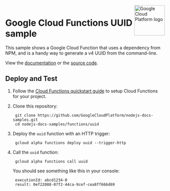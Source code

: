 <img src="https://avatars2.githubusercontent.com/u/2810941?v=3&s=96" alt="Google Cloud Platform logo" title="Google Cloud Platform" align="right" height="96" width="96"/>

# Google Cloud Functions UUID sample

This sample shows a Google Cloud Function that uses a dependency from NPM, and
is a handy way to generate a v4 UUID from the command-line.

View the [documentation][docs] or the [source code][code].

[docs]: https://cloud.google.com/functions/writing
[code]: index.js

## Deploy and Test

1. Follow the [Cloud Functions quickstart guide][quickstart] to setup Cloud
Functions for your project.

1. Clone this repository:

        git clone https://github.com/GoogleCloudPlatform/nodejs-docs-samples.git
        cd nodejs-docs-samples/functions/uuid

1. Deploy the `uuid` function with an HTTP trigger:

        gcloud alpha functions deploy uuid --trigger-http

1. Call the `uuid` function:

        gcloud alpha functions call uuid

    You should see something like this in your console:

        executionId: abcd1234-0
        result: 0ef22088-07f2-44ca-9cef-cea8ff666d69

[quickstart]: https://cloud.google.com/functions/quickstart
